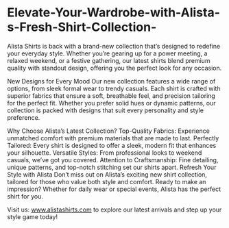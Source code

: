 # Elevate-Your-Wardrobe-with-Alista-s-Fresh-Shirt-Collection-
Alista Shirts is back with a brand-new collection that’s designed to redefine your everyday style. Whether you’re gearing up for a power meeting, a relaxed weekend, or a festive gathering, our latest shirts blend premium quality with standout design, offering you the perfect look for any occasion.

New Designs for Every Mood
Our new collection features a wide range of options, from sleek formal wear to trendy casuals. Each shirt is crafted with superior fabrics that ensure a soft, breathable feel, and precision tailoring for the perfect fit. Whether you prefer solid hues or dynamic patterns, our collection is packed with designs that suit every personality and style preference.

Why Choose Alista’s Latest Collection?
Top-Quality Fabrics: Experience unmatched comfort with premium materials that are made to last.
Perfectly Tailored: Every shirt is designed to offer a sleek, modern fit that enhances your silhouette.
Versatile Styles: From professional looks to weekend casuals, we’ve got you covered.
Attention to Craftsmanship: Fine detailing, unique patterns, and top-notch stitching set our shirts apart.
Refresh Your Style with Alista
Don’t miss out on Alista’s exciting new shirt collection, tailored for those who value both style and comfort. Ready to make an impression? Whether for daily wear or special events, Alista has the perfect shirt for you.

Visit us: www.alistashirts.com to explore our latest arrivals and step up your style game today!
